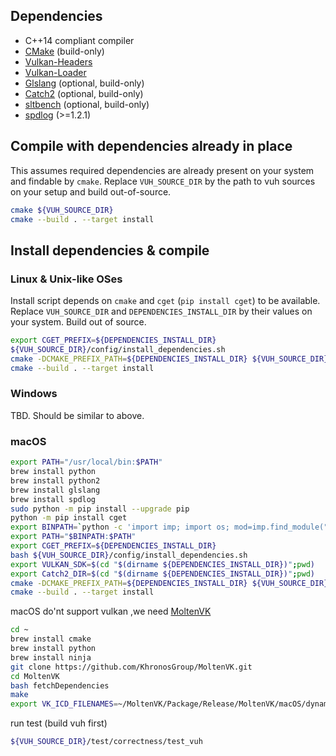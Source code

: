 ## Dependencies
- C++14 compliant compiler
- [CMake](https://cmake.org/download/) (build-only)
- [Vulkan-Headers](https://github.com/KhronosGroup/Vulkan-Headers)
- [Vulkan-Loader](https://github.com/KhronosGroup/Vulkan-Loader)
- [Glslang](https://github.com/KhronosGroup/glslang) (optional, build-only)
- [Catch2](https://github.com/catchorg/Catch2) (optional, build-only)
- [sltbench](https://github.com/ivafanas/sltbench) (optional, build-only)
- [spdlog](https://github.com/gabime/spdlog) (>=1.2.1)

## Compile with dependencies already in place
This assumes required dependencies are already present on your system and findable by ```cmake```.
Replace ```VUH_SOURCE_DIR``` by the path to vuh sources on your setup and build out-of-source.
```bash
cmake ${VUH_SOURCE_DIR}
cmake --build . --target install
```

## Install dependencies & compile
### Linux & Unix-like OSes
Install script depends on ```cmake``` and ```cget``` (```pip install cget```) to be available.
Replace ```VUH_SOURCE_DIR``` and ```DEPENDENCIES_INSTALL_DIR``` by their values on your system.
Build out of source.
```bash
export CGET_PREFIX=${DEPENDENCIES_INSTALL_DIR}
${VUH_SOURCE_DIR}/config/install_dependencies.sh
cmake -DCMAKE_PREFIX_PATH=${DEPENDENCIES_INSTALL_DIR} ${VUH_SOURCE_DIR}
cmake --build . --target install
```
### Windows
TBD.
Should be similar to above.

### macOS
```bash
export PATH="/usr/local/bin:$PATH"
brew install python
brew install python2
brew install glslang
brew install spdlog
sudo python -m pip install --upgrade pip
python -m pip install cget
export BINPATH=`python -c 'import imp; import os; mod=imp.find_module("cget")[1]; root=os.path.abspath(os.path.dirname(os.path.dirname(os.path.dirname(os.path.dirname(mod))))); print os.path.join(root,"bin")'`
export PATH="$BINPATH:$PATH"
export CGET_PREFIX=${DEPENDENCIES_INSTALL_DIR}
bash ${VUH_SOURCE_DIR}/config/install_dependencies.sh
export VULKAN_SDK=$(cd "$(dirname ${DEPENDENCIES_INSTALL_DIR})";pwd)
export Catch2_DIR=$(cd "$(dirname ${DEPENDENCIES_INSTALL_DIR})";pwd)
cmake -DCMAKE_PREFIX_PATH=${DEPENDENCIES_INSTALL_DIR} ${VUH_SOURCE_DIR}
cmake --build . --target install
```
macOS do'nt support vulkan ,we need [MoltenVK](https://github.com/KhronosGroup/MoltenVK)
```bash
cd ~
brew install cmake
brew install python
brew install ninja
git clone https://github.com/KhronosGroup/MoltenVK.git
cd MoltenVK
bash fetchDependencies
make
export VK_ICD_FILENAMES=~/MoltenVK/Package/Release/MoltenVK/macOS/dynamic/MoltenVK_icd.json
```  
run test (build vuh first)
```bash
${VUH_SOURCE_DIR}/test/correctness/test_vuh
``` 
